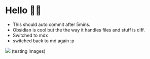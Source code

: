# Hello 👋🏻

- This should auto commit after 5mins.
- Obsidian is cool but the the way it handles files and stuff is diff.
- Switched to mdx 
- switched back to md again :p

![](https://i.imgur.com/RoJP4AX.png)
(testing images)